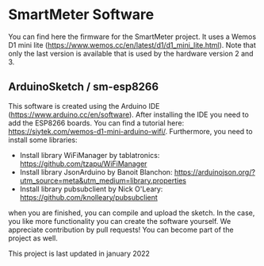 # SmartMeter Software

You can find here the firmware for the SmartMeter project. It uses a Wemos D1 mini lite
(https://www.wemos.cc/en/latest/d1/d1_mini_lite.html). Note that only the last version is
available that is used by the hardware version 2 and 3.

## ArduinoSketch / sm-esp8266

This software is created using the Arduino IDE (https://www.arduino.cc/en/software). After
installing the IDE you need to add the ESP8266 boards. You can find a tutorial here: 
https://siytek.com/wemos-d1-mini-arduino-wifi/. Furthermore, you need to install some 
libraries:
- Install library WiFiManager by tablatronics: https://github.com/tzapu/WiFiManager
- Install library JsonArduino by Banoit Blanchon: https://arduinojson.org/?utm_source=meta&utm_medium=library.properties
- Install library pubsubclient by Nick O'Leary: https://github.com/knolleary/pubsubclient

when you are finished, you can compile and upload the sketch. In the case, you like more functionality
you can create the software yourself. We appreciate contribution by pull requests! You can become
part of the project as well.

This project is last updated in january 2022

